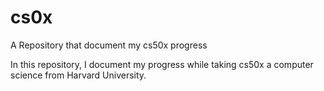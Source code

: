 # cs0x
A Repository that document my cs50x progress

In this repository, I document my progress while taking cs50x a computer science from Harvard University.
